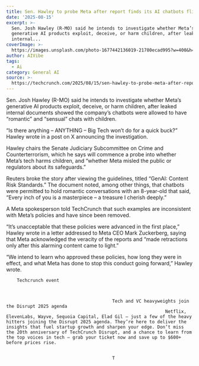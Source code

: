 ```yaml
---
title: Sen. Hawley to probe Meta after report finds its AI chatbots flirt with kids
date: '2025-08-15'
excerpt: >-
  Sen. Josh Hawley (R-MO) said he intends to investigate whether Meta’s
  generative AI products exploit, deceive, or harm children, after leaked
  internal...
coverImage: >-
  https://images.unsplash.com/photo-1677442136019-21780ecad995?w=400&h=200&fit=crop&auto=format
author: AIVibe
tags:
  - Ai
category: General AI
source: >-
  https://techcrunch.com/2025/08/15/sen-hawley-to-probe-meta-after-report-finds-its-ai-chatbots-flirt-with-kids/
---
```

Sen. Josh Hawley (R-MO) said he intends to investigate whether Meta’s generative AI products exploit, deceive, or harm children, after leaked internal documents showed the company’s chatbots were allowed to have “romantic” and “sensual” chats with children. 

“Is there anything – ANYTHING – Big Tech won’t do for a quick buck?” Hawley wrote in a post on X announcing the investigation.


	
	




	
	



Hawley chairs the Senate Judiciary Subcommittee on Crime and Counterterrorism, which he says will commence a probe into whether Meta’s tech harms children, and “whether Meta misled the public or regulators about its safeguards.”

Reuters broke the story after viewing the guidelines, titled “GenAI: Content Risk Standards.” The document noted, among other things, that chatbots were permitted to hold romantic conversations with an 8-year-old that said, “Every inch of you is a masterpiece – a treasure I cherish deeply.” 

A Meta spokesperson told TechCrunch that such examples are inconsistent with Meta’s policies and have since been removed. 

“It’s unacceptable that these policies were advanced in the first place,” Hawley wrote in a letter addressed to Meta CEO Mark Zuckerberg, saying that Meta acknowledged the veracity of the reports and “made retractions only after this alarming content came to light.”

“We intend to learn who approved these policies, how long they were in effect, and what Meta has done to stop this conduct going forward,” Hawley wrote. 

	
		
					
		Techcrunch event
		
			
				
											Tech and VC heavyweights join the Disrupt 2025 agenda
																Netflix, ElevenLabs, Wayve, Sequoia Capital, Elad Gil — just a few of the heavy hitters joining the Disrupt 2025 agenda. They’re here to deliver the insights that fuel startup growth and sharpen your edge. Don’t miss the 20th anniversary of TechCrunch Disrupt, and a chance to learn from the top voices in tech — grab your ticket now and save up to $600+ before prices rise.
									
				
											T
